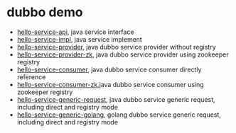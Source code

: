 # dubbo demo

- [hello-service-api](hello-service-api), java service interface
- [hello-service-impl](hello-service-impl), java service implement
- [hello-service-provider](hello-service-provider), java dubbo service provider without registry
- [hello-service-provider-zk](hello-service-provider-zk), java dubbo service provider using zookeeper registry
- [hello-service-consumer](hello-service-consumer), java dubbo service consumer directly reference
- [hello-service-consumer-zk](hello-service-consumer-zk),java dubbo service consumer using zookeeper registry
- [hello-service-generic-request](hello-service-generic-request), java dubbo service generic request, including direct and registry mode
- [hello-service-generic-golang](hello-service-generic-golang), golang dubbo service generic request, including direct and registry mode
